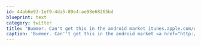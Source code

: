```yaml
---
id: 44ab6e93-1ef9-4da5-89e4-ae98e68265bd
blueprint: text
category: twitter
title: "Bummer. Can't get this in the android market itunes.apple.com/us/app/tampon-…"
caption: 'Bummer. Can''t get this in the android market <a href="http://itunes.apple.com/us/app/tampon-toss/id390644703?mt=8" title="http://itunes.apple.com/us/app/tampon-toss/id390644703?mt=8" class="link link_untco">itunes.apple.com/us/app/tampon-…</a>'
---
```

